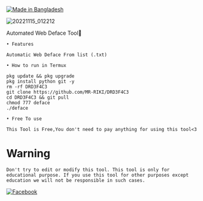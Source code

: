 <p align="left">
<a href="#"><img title="Made in Bangladesh" src="https://img.shields.io/badge/MADE%20IN-BANGLADESH-green?colorA=%23ff0000&colorB=%23017e40&style=for-the-badge"></a>
</p>

![20221115_012212](https://user-images.githubusercontent.com/104522915/201747402-8660d089-7a66-4c73-9248-71bf4e95b084.jpg)

Automated Web Deface Tool🤖

`• Features`
```
Automatic Web Deface From list (.txt)
```


`• How to run in Termux`
```
pkg update && pkg upgrade
pkg install python git -y
rm -rf DRD3F4C3
git clone https://github.com/MR-RIKI/DRD3F4C3
cd DRD3F4C3 && git pull
chmod 777 deface
./deface
```

`• Free To use`
```
This Tool is Free,You don't need to pay anything for using this tool<3
```

# Warning

`Don't try to edit or modify this tool. This tool is only for educational purpose. If you use this tool for other purposes except education we will not be responsible in such cases.`

[![Facebook](https://img.shields.io/badge/Facebook-D3M09XRIKI-blue?style=flat-square&logo=facebook)](https://www.facebook.com/evanXten.here)</br>
